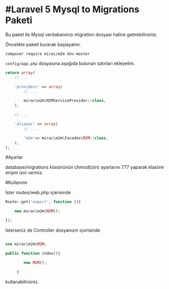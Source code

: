 # #Laravel 5 Mysql to Migrations Paketi


Bu paket ile Mysql veritabanınızı migration dosyası haline getirebilirsiniz.



Öncelikle paketi kurarak başlayalım.
```
composer require mirac/m2m dev-master
```

```config/app.php``` dosyasına aşağıda bulunan satırları ekleyelim.
```php
return array(
    // ...

    'providers' => array(
        // ...

        mirac\m2m\M2MServiceProvider::class,
    ),

    // ...

    'aliases' => array(
        // ...

        'm2m'=> mirac\m2m\Facades\M2M::class,
    ),
);
```

#Ayarlar

database/migrations klasörünün chmod(izin) ayarlarını 777 yaparak klasöre erişim izni veriniz.

#Kullanımı


İster routes/web.php içerisinde
```php
Route::get('export', function (){

    new mirac\m2m\M2M();

});
```

İsterseniz de Controller dosyanızın içerisinde
```php

use mirac\m2m\M2M;

public function index(){

        new M2M();

     }

```

kullanabilirsiniz.
